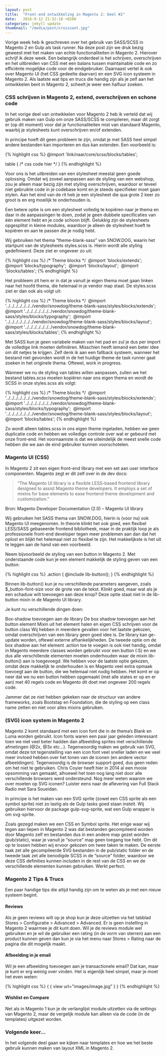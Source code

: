 ```yaml
---
layout: post
title:  "Front-end ontwikkeling in Magento 2: Deel #2"
date:   2016-9-12 21:32:18 +0200
categories: jekyll update
thumbnail: "/media/post/croissant.jpg"
---
```


Vorige week heb ik geschreven over het gebruik van SASS/SCSS in Magento 2 en
Gulp als task runner. Na deze post zijn we druk bezig geweest met het maken van
echte functionaliteiten in Magento 2. Hierover schrijf ik deze week. Een
belangrijk onderdeel is het schrijven, overschrijven en het uitbreiden van CSS
met een balans tussen maintainable code en zo efficiënte mogelijke code voor de
eindgebruiker. Daarnaast vertel ik ook over Magento UI (het CSS gedeelte daarvan)
en een SVG icon systeem in Magento 2. Als laatste wat tips en trucs die handig
zijn als je zelf aan het ontwikkelen bent in Magento 2, scheelt je weer een
halfuur zoeken.

### CSS schrijven in Magento 2, extend, overschrijven en schone code

In het vorige deel van ontwikkelen voor Magento 2 heb ik verteld dat wij gebruik
maken van Gulp om onze SASS/SCSS te compileren, maar dit zorgt er (op dit moment)
voor dat je functionaliteiten mist van standaard Magento, waarbij je stylesheets
kunt overschrijven en/of extenden.

In principe hoeft dit geen probleem te zijn, omdat je met SASS heel simpel
andere bestanden kan importeren en dus kan extenden. Een voorbeeld is:

{% highlight css %}
@import 'link/naar/core/scss/blocks/tables';

table {
  /* css code hier */
}
{% endhighlight %}

Voor ons is het uitbreiden van een stylesheet meestal geen goede oplossing. Omdat wij zoveel aanpassen aan de styling van een webshop, zou je alleen maar bezig zijn met styling overschrijven, waardoor er teveel niet gebruikte code in je codebase komt en je steeds specifieker moet gaan stylen. Aan het eind van de rit heb je een stylesheet die qua grote 2 keer zo groot is en erg moeilijk te onderhouden is.

Een betere optie is om een stylesheet volledig te kopiëren naar je thema en daar in de aanpassingen te doen, zodat je geen dubbele specificaties van één element hebt en je code schoon blijft. Gelukkig zijn de stylesheets opgesplitst in kleine modules, waardoor je alleen de stylesheet hoeft te kopiëren en aan te passen die je nodig hebt.

Wij gebruiken het thema “theme-blank-sass” van SNOW.DOG, waarin het startpunt van de stylesheets styles.scss is. Hierin wordt alle styling gedefinieerd. Deze ziet er ongeveer zo uit:

{% highlight css %}
/* Theme blocks */
 @import 'blocks/extends';
 @import 'blocks/typography';
 @import 'blocks/layout';
 @import 'blocks/tables';
{% endhighlight %}

Het probleem zit hem er in dat je vanuit je eigen thema moet gaan linken naar het hoofd thema, die helemaal in je vendor map staat. De styles.scss ziet er dan ook als volgt uit:

{% highlight css %}
/* Theme blocks */
 @import '../../../../../../../vendor/snowdog/theme-blank-sass/styles/blocks/extends'; 
@import '../../../../../../../vendor/snowdog/theme-blank-sass/styles/blocks/typography'; 
@import '../../../../../../../vendor/snowdog/theme-blank-sass/styles/blocks/layout';
 @import '../../../../../../../vendor/snowdog/theme-blank-sass/styles/blocks/tables';
{% endhighlight %}

Met SASS kun je geen variabele maken van het pad en zul je dus per import de volledige link moeten definiëren. Misschien heeft iemand een beter idee om dit netjes te krijgen. Zelf denk ik aan een fallback systeem, wanneer het bestand niet gevonden wordt in de het huidige theme de task runner gaat zoeken in het originele thema. Oftewel, work in progress.

Wanneer we nu de styling van tables willen aanpassen, zullen we het bestand tables.scss moeten kopiëren naar ons eigen thema en wordt de SCSS in onze styles.scss als volgt:

{% highlight css %}
/* Theme blocks */ 
@import '../../../../../../../vendor/snowdog/theme-blank-sass/styles/blocks/extends';
 @import '../../../../../../../vendor/snowdog/theme-blank-sass/styles/blocks/typography'; 
@import '../../../../../../../vendor/snowdog/theme-blank-sass/styles/blocks/layout';
 @import 'blocks/tables';
{% endhighlight %}

Zo wordt alleen tables.scss in ons eigen theme ingeladen, hebben we geen duplicatie code en hebben we volledige controle over wat er gebeurd met onze front-end. Het voornaamste is dat we uiteindelijk de meest snelle code hebben die we aan de eind gebruiker kunnen voorschotelen.

### Magento UI (CSS)

In Magento 2 zit een eigen front-end library met een set aan user interface componenten. Magento zegt er dit zelf over in de dev docs:

> “The Magento UI library is a flexible LESS-based frontend library designed to  assist Magento theme developers. It employs a set of mixins for base elements to ease frontend theme development and customization.”

Bron: Magento Developer Documentation (2.0) – Magento UI library

Wij gebruiken het SASS thema van SNOW.DOG, hierin is (voor nu) ook Magento UI meegenomen. In theorie klinkt het ook goed, een flexibel LESS/SASS gebaseerde frontend bibliotheek, maar in de praktijk loop je als professionele front-end developer tegen meer problemen aan dan dat het oplost en blijkt het helemaal niet zo flexibel te zijn. Het makkelijkste is het uit te leggen aan de hand van een voorbeeld.

Neem bijvoorbeeld de styling van een button in Magento 2. Met onderstaande code kun je een element makkelijk de styling geven van een button:

{% highlight css %}
.action {
    @include lib-button();
}
{% endhighlight %}

Binnen lib-button() kun je nu verschillende parameters aangeven, zoals $_button-font-size voor de grote van de tekst. Klinkt goed, maar wat als je een schaduw wilt toevoegen aan deze knop? Deze optie staat niet in de lib-button mixin in de Magento UI library.

Je kunt nu verschillende dingen doen:

Box-shadow toevoegen aan de library
De box shadow toevoegen aan het button element
Mixin uit het element halen en eigen CSS schrijven voor de button class
Wij hebben in meerdere gevallen voor het laatste gekozen, omdat overschrijven van een library geen goed idee is. De library kan ge-update worden, oftewel externe afhankelijkheden. De tweede optie om de box shadow aan het element .action toe te voegen is ook niet handig, omdat in Magento meerdere classes worden gebruikt voor een button (:S) en we dus alle verschillende elementen moeten onderhouden waar de mixin lib-button() aan is toegevoegd. We hebben voor de laatste optie gekozen, omdat deze makkelijk te onderhouden is en Magento veel extra opmaak toevoegt aan de button, die we helemaal niet nodig hebben. Het komt er op neer dat we nu een button hebben opgemaakt (met alle states er op en er aan) met 40 regels code en Magento dit doet met ongeveer 200 regels code.

Jammer dat ze niet hebben gekeken naar de structuur van andere frameworks, zoals Bootstap en Foundation, die de styling op een class name zetten en niet voor alles mixins gebruiken.

### (SVG) icon system in Magento 2

Magento 2 komt standaard met een icon font die in de thema’s Blank en Luma worden gebruikt. Icon fonts waren een paar jaar geleden interessant toen we niet veel beter hadden dan afbeelding sprites met verschillende afmetingen (@2x, @3x etc…). Tegenwoordig maken we gebruik van SVG, omdat deze tot tegenstelling van een icon font veel sneller laden en we veel meer invloed hebben over het tonen van de iconen (en andere vector afbeeldingen). Tegenwoordig is de browser support goed, dus geen reden om het niet te gebruiken. Chris Coyier heeft hier in 2014 al een mooie opsomming van gemaakt, alhoewel het toen nog lang niet door alle verschillende browsers werd ondersteund. Nog meer weten waarom we over moeten op SVG iconen? Luister eens naar de aflevering van Full Stack Radio met Sara Soueidan.

In principe is het maken van een SVG sprite (zowel een CSS sprite als een symbol sprite) niet zo lastig als de Gulp tasks goed staan instelt. Wij gebruiken hiervoor de package gulp-svg-sprite, wat een Gulp wrapper is om svg-sprite.

Zoals gezegd maken we een CSS en Symbol sprite. Het enige waar wij tegen aan liepen in Magento 2 was dat bestanden gecompileerd worden door Magento zelf en bestanden dus in een andere map gezet worden (pub/static), waar je vanuit je “source” map geen toegang toe hebt. Om dit op te lossen hebben wij ervoor gekozen om twee taken te maken. De eerste taak zet alle gecompileerde SVG bestanden in de pub/static folder en de tweede taak zet alle benodigde SCSS in de “source” folder, waardoor we deze CSS definities kunnen includen in de rest van de CSS en we de verschillende elementen kunnen gebruiken. Werkt perfect.

### Magento 2 Tips & Trucs

Een paar handige tips die altijd handig zijn om te weten als je met een nieuw systeem begint.

#### Reviews

Als je geen reviews wilt op je shop kun je deze uitzetten via het tabblad Stores > Configuratie > Advanced > Advanced. Er is geen instelling in Magento 2 waarmee je dit kunt doen.
Wil je de reviews module wel gebruiken en je wil de gebruiker een rating (in de vorm van sterren) aan een product kunnen geven dan kun je via het menu naar Stores > Rating naar de pagina die dit mogelijk maakt.

#### Afbeelding in je email

Wil je een afbeelding toevoegen aan je transactionele email? Dat kan, maar je kunt er erg weinig over vinden. Het is eigenlijk heel simpel, maar je moet het even weten:

{% highlight css %}
{ { view url="images/image.jpg” } }
{% endhighlight %}

#### Wishlist en Compare

Net als in Magento 1 kun je de verlanglijst module uitzetten via de settings van Magento 2, maar de vergelijk module kan alleen via de code (in de templates) uitgezet worden.

### Volgende keer…

In het volgende deel gaan we kijken naar templates en hoe we het beste gebruik kunnen maken van layout XML in Magento 2.

